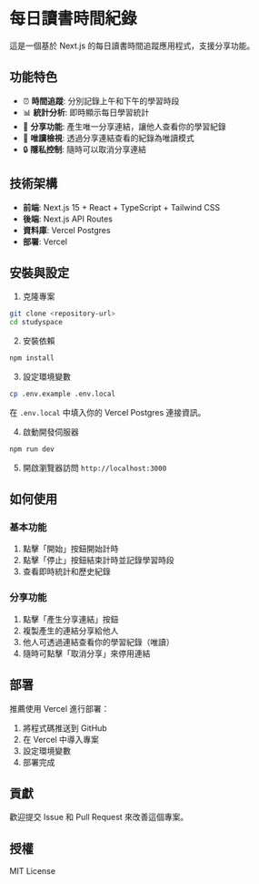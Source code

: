 # 每日讀書時間紀錄

這是一個基於 Next.js 的每日讀書時間追蹤應用程式，支援分享功能。

## 功能特色

- ⏰ **時間追蹤**: 分別記錄上午和下午的學習時段
- 📊 **統計分析**: 即時顯示每日學習統計
- 🔗 **分享功能**: 產生唯一分享連結，讓他人查看你的學習紀錄
- 👀 **唯讀檢視**: 透過分享連結查看的紀錄為唯讀模式
- 🔒 **隱私控制**: 隨時可以取消分享連結

## 技術架構

- **前端**: Next.js 15 + React + TypeScript + Tailwind CSS
- **後端**: Next.js API Routes
- **資料庫**: Vercel Postgres
- **部署**: Vercel

## 安裝與設定

1. 克隆專案
```bash
git clone <repository-url>
cd studyspace
```

2. 安裝依賴
```bash
npm install
```

3. 設定環境變數
```bash
cp .env.example .env.local
```
在 `.env.local` 中填入你的 Vercel Postgres 連接資訊。

4. 啟動開發伺服器
```bash
npm run dev
```

5. 開啟瀏覽器訪問 `http://localhost:3000`

## 如何使用

### 基本功能
1. 點擊「開始」按鈕開始計時
2. 點擊「停止」按鈕結束計時並記錄學習時段
3. 查看即時統計和歷史紀錄

### 分享功能
1. 點擊「產生分享連結」按鈕
2. 複製產生的連結分享給他人
3. 他人可透過連結查看你的學習紀錄（唯讀）
4. 隨時可點擊「取消分享」來停用連結

## 部署

推薦使用 Vercel 進行部署：

1. 將程式碼推送到 GitHub
2. 在 Vercel 中導入專案
3. 設定環境變數
4. 部署完成

## 貢獻

歡迎提交 Issue 和 Pull Request 來改善這個專案。

## 授權

MIT License